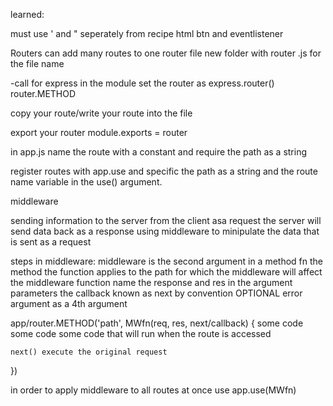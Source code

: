 learned:

must use ' and " seperately from recipe html btn and eventlistener

Routers
can add many routes to one router file
new folder with router
.js for the file name

-call for express in the module
set the router as express.router()
router.METHOD

copy your route/write your route into the file

export your router module.exports = router

in app.js name the route with a constant and require the path as a string

register routes with app.use and specific the path as a string and the route name variable in the use() argument.

middleware

sending information to the server from the client asa request
the server will send data back as a response
using middleware to minipulate the data that is sent as a request

steps in middleware:
middleware is the second argument in a method fn
the method the function applies to
the path for which the middleware will affect
the middleware function name
the response and res in the argument parameters
the callback known as next by convention
OPTIONAL error argument as a 4th argument

app/router.METHOD('path', MWfn(req, res, next/callback) {
some code
some code
some code that will run when the route is accessed

    next() execute the original request

})
<a herf=(./public/images/middleware.jpg)></a>

in order to apply middleware to all routes at once use app.use(MWfn)

